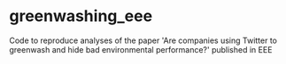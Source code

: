 # greenwashing_eee
Code to reproduce analyses of the paper 'Are companies using Twitter to greenwash and hide bad environmental performance?' published in EEE

